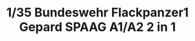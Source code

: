 ---
title: "1/35  Bundeswehr Flackpanzer1 Gepard SPAAG A1/A2  2 in 1"
price: "TBA" 
desc: "Maketa"
img_path: "/assets/img/TAKO2044.jpg"
brand: "N/A"
available: false
special_offer: false
new: false
soon: false
cat: "0010000"
subcat: "0013100"
subsubcat: "0N/A"
sifra: "TAKO2044"
---